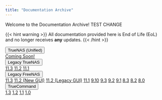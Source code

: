 ```yaml
---
title: "Documentation Archive"
---
```


Welcome to the Documentation Archive! TEST CHANGE

{{< hint warning >}}
All documentation provided here is End of Life (EoL) and no longer receives **any** updates.
{{< /hint >}}

<div class="dropdown">
  <button class="dropbtn">TrueNAS (Unified)</button>
  <div class="dropdown-content">
    <a href=".">Coming Soon!</a>
  </div>
</div>

<div class="dropdown">
  <button class="dropbtn">Legacy TrueNAS</button>
  <div class="dropdown-content">
    <a href="https://www.truenas.com/docs/files/TrueNAS-11.3-U5-User-Guide.pdf">11.3</a>
    <a href="https://www.ixsystems.com/documentation/truenas/11.2-U8-legacy/TrueNAS-11.2-U8-Legacy-User-Guide_screen.pdf">11.2</a>
    <a href="https://www.ixsystems.com/documentation/truenas/11.1/TrueNAS.pdf">11.1</a>
  </div>
</div>

<div class="dropdown">
  <button class="dropbtn">Legacy FreeNAS</button>
  <div class="dropdown-content">
    <a href="https://www.ixsystems.com/documentation/freenas/11.3-U5/FreeNAS-11.3-U5-User-Guide_screen.pdf">11.3</a>
    <a href="https://www.ixsystems.com/documentation/freenas/11.2-U8/FreeNAS-11.2-U8-User-Guide_screen.pdf">11.2 (New GUI)</a>
    <a href="https://www.ixsystems.com/documentation/freenas/11.2-U8-legacy/FreeNAS-11.2-U8-Legacy-User-Guide_screen.pdf">11.2 (Legacy GUI)</a>
    <a href="https://www.ixsystems.com/documentation/freenas/11.1/FreeNAS.pdf">11.1</a>
    <a href="https://www.ixsystems.com/documentation/freenas/9.10/freenas.html">9.10</a>
    <a href="https://www.ixsystems.com/documentation/freenas/9.3/freenas.html">9.3</a>
    <a href="https://www.ixsystems.com/documentation/freenas/9.2.1/freenas9.2.1_guide.pdf">9.2</a>
    <a href="https://www.ixsystems.com/documentation/freenas/9.1.1/freenas9.1.1_guide.pdf">9.1</a>
    <a href="https://www.ixsystems.com/documentation/freenas/8.3.1/freenas8.3.1_guide.pdf">8.3</a>
    <a href="https://www.ixsystems.com/documentation/freenas/8.2/freenas8.2_guide.pdf">8.2</a>
    <a href="https://www.ixsystems.com/documentation/freenas/8.0.3/freenas8.0.3_guide.pdf">8.0</a>
  </div>
</div>

<div class="dropdown">
  <button class="dropbtn">TrueCommand</button>
  <div class="dropdown-content">
    <a href="https://www.truenas.com/docs/files/TrueCommand1.3Docs.pdf">1.3</a>
    <a href="https://www.ixsystems.com/documentation/truecommand/1.2/TrueCommand-Guide-1.2_screen.pdf">1.2</a>
    <a href="https://www.ixsystems.com/documentation/truecommand/1.1/TrueCommand-Guide-1.1_screen.pdf">1.1</a>
    <a href="https://www.ixsystems.com/documentation/truecommand/1.0/TrueCommand-Guide-1.0-RELEASE.pdf">1.0</a>
  </div>
</div>
